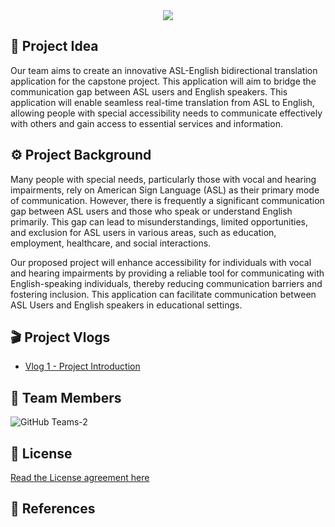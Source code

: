 <div align="center">
  <img src="https://github.com/jfv492/VisuSpeak/assets/98986952/d4d0c5b9-ba61-4fe5-a8c5-fbc5cb706919">
</div>

## 🎯 Project Idea 
Our team aims to create an innovative ASL-English bidirectional translation application for the capstone project. This application will aim to bridge the communication gap between ASL users and English speakers. This application will enable seamless real-time translation from ASL to English, allowing people with special accessibility needs to communicate effectively with others and gain access to essential services and information.

## ⚙️ Project Background
Many people with special needs, particularly those with vocal and hearing impairments, rely on American Sign Language (ASL) as their primary mode of communication. However, there is frequently a significant communication gap between ASL users and those who speak or understand English primarily. This gap can lead to misunderstandings, limited opportunities, and exclusion for ASL users in various areas, such as education, employment, healthcare, and social interactions.

Our proposed project will enhance accessibility for individuals with vocal and hearing impairments by providing a reliable tool for communicating with English-speaking individuals, thereby reducing communication barriers and fostering inclusion. This application can facilitate communication between ASL Users and English speakers in educational settings.

## 🎬 Project Vlogs
- [Vlog 1 - Project Introduction](https://youtu.be/OcyOhmqbeCk)


## 👥 Team Members
![GitHub Teams-2](https://github.com/jfv492/VisuSpeak/assets/98986952/584e2d5f-11fa-4f80-9909-4b44157ae28e)

## 📝 License 
[Read the License agreement here](https://github.com/jfv492/VisuSpeak/blob/main/LICENSE)


## 📄 References 
